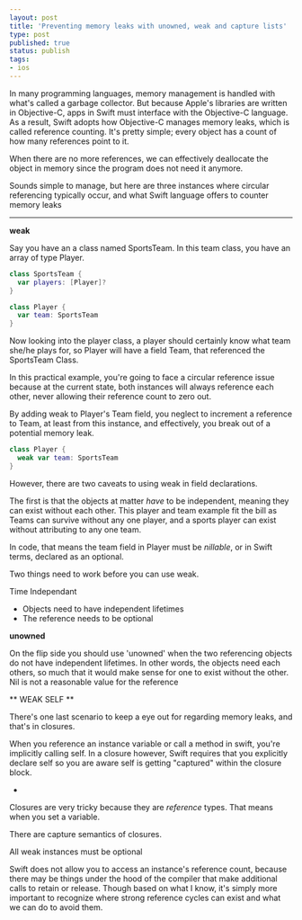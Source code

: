 ```yaml
---
layout: post
title: 'Preventing memory leaks with unowned, weak and capture lists'
type: post
published: true
status: publish
tags:
- ios
---
```


In many programming languages, memory management is handled with what's called a garbage collector. But because Apple's libraries are written in Objective-C, apps in Swift must interface with the Objective-C language. As a result, Swift adopts how Objective-C manages memory leaks, which is called reference counting. It's pretty simple; every object has a count of how many references point to it.

When there are no more references,  we can effectively deallocate the object in memory since the program does not need it anymore.

Sounds simple to manage, but here are three instances where circular referencing typically occur, and what Swift language offers to counter memory leaks

<!--more-->
---

**weak**

Say you have an a class named SportsTeam. In this team class, you have an array of type Player.

```swift
class SportsTeam {
  var players: [Player]?
}
```

```swift
class Player {
  var team: SportsTeam
}
```

Now looking into the player class, a player should certainly know what team she/he plays for, so Player will have a field Team, that referenced the SportsTeam Class.

In this practical example, you're going to face a circular reference issue because at the current state, both instances will always reference each other, never allowing their reference count to zero out.

By adding weak to Player's Team field, you neglect to increment a reference to Team, at least from this instance, and effectively, you break out of a potential memory leak.

```swift
class Player {
  weak var team: SportsTeam
}
```


However, there are two caveats to using weak in field declarations.

The first is that the objects at matter _have_ to be independent, meaning they can exist without each other. This player and team example fit the bill as Teams can survive without any one player, and a sports player can exist without attributing to any one team.

In code, that means the team field in Player must be *nillable*, or in Swift terms, declared as an optional.

Two things need to work before you can use weak.

Time Independant
- Objects need to have independent lifetimes
- The reference needs to be optional

**unowned**

On the flip side you should use 'unowned' when the two referencing objects do not have independent lifetimes. In other words, the objects need each others, so much that it would make sense for one to exist without the other. Nil is not a reasonable value for the reference

** WEAK SELF **

There's one last scenario to keep a eye out for regarding  memory leaks, and that's in closures.

When you reference an instance variable or call a method in swift, you're implicitly calling self. In a closure however, Swift requires that you explicitly declare self so you are aware self is getting "captured" within the closure block.


-
Closures are very tricky because they are *reference* types.
That means when you set a variable.


There are capture semantics of closures.

All weak instances must be optional

Swift does not allow you to access an instance's reference count, because there may be things under the hood of the compiler that make additional calls to retain or release. Though based on what I know, it's simply more important to recognize where strong reference cycles can exist and what we can do to avoid them.
